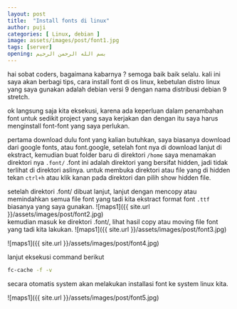 ```yaml
---
layout: post
title:  "Install fonts di linux"
author: puji
categories: [ Linux, debian ]
image: assets/images/post/font1.jpg
tags: [server]
opening: بسم الله الرحمن الرحيم
---  
```


hai sobat coders, bagaimana kabarnya ? semoga baik baik selalu. 
kali ini saya akan berbagi tips, cara install font di os linux, kebetulan distro linux yang saya gunakan adalah debian versi 9 dengan nama distribusi debian 9 stretch.  

ok langsung saja kita eksekusi, karena ada keperluan dalam penambahan font untuk sedikit project yang saya kerjakan dan dengan itu saya harus menginstall font-font yang saya perlukan. 

pertama download dulu font yang kalian butuhkan, saya biasanya download dari google fonts, atau font.google, setelah font nya di download lanjut di ekstract, kemudian buat folder baru di direktori ```/home``` saya menamakan direktori nya ```.font/``` .font ini adalah direktori yang bersifat hidden, jadi tidak terlihat di direktori aslinya. untuk membuka direktori atau file yang di hidden tekan ```ctrl+h``` atau klik kanan pada direktori dan pilih show hidden file. 

setelah direktori .font/ dibuat lanjut, lanjut dengan mencopy atau memindahkan semua file font yang tadi kita ekstract format font ```.ttf``` biasanya yang saya gunakan. 
![maps1]({{ site.url }}/assets/images/post/font2.jpg)  
kemudian masuk ke direktori .font/, lihat hasil copy atau moving file font yang tadi kita lakukan. 
![maps1]({{ site.url }}/assets/images/post/font3.jpg)  

![maps1]({{ site.url }}/assets/images/post/font4.jpg)  

lanjut eksekusi command berikut 
```sh
fc-cache -f -v
```  
secara otomatis system akan melakukan installasi font ke system linux kita.

![maps1]({{ site.url }}/assets/images/post/font5.jpg)  

  

